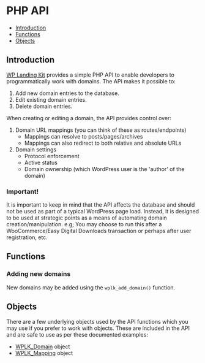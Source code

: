 # PHP API

- [Introduction](#introduction)
- [Functions](#functions)
- [Objects](#objects)

## Introduction

[WP Landing Kit](https://wplandingkit.com/) provides a simple PHP API to enable developers to programmatically work with domains. The API makes it
possible to:

1. Add new domain entries to the database.
1. Edit existing domain entries.
1. Delete domain entries.

When creating or editing a domain, the API provides control over:

1. Domain URL mappings (you can think of these as routes/endpoints)
    - Mappings can resolve to posts/pages/archives
    - Mappings can also redirect to both relative and absolute URLs
1. Domain settings
    - Protocol enforcement
    - Active status
    - Domain ownership (which WordPress user is the 'author' of the domain)

### Important!

It is important to keep in mind that the API affects the database and should not be used as part of a typical WordPress
page load. Instead, it is designed to be used at strategic points as a means of automating domain creation/manipulation.
e.g; You may choose to run this after a WooCommerce/Easy Digital Downloads transaction or perhaps after user
registration, etc.

## Functions

### Adding new domains

New domains may be added using the `wplk_add_domain()` function.

## Objects

There are a few underlying objects used by the API functions which you may use if you prefer to work with objects. These
are included in the API and are safe to use as per these documented examples:

- [WPLK_Domain](wplk_domain.md) object
- [WPLK_Mapping](wplk_mapping.md) object